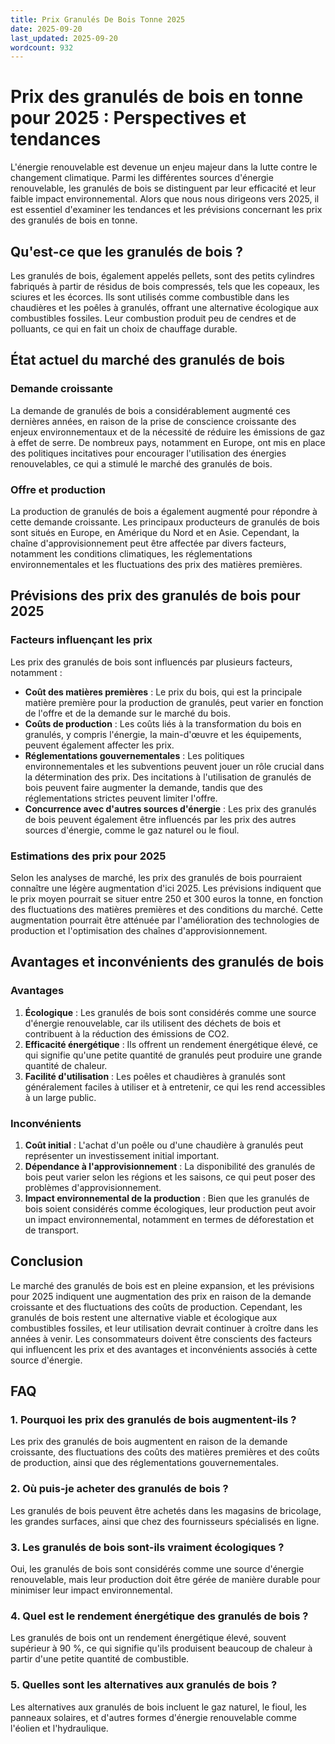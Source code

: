 ```yaml
---
title: Prix Granulés De Bois Tonne 2025
date: 2025-09-20
last_updated: 2025-09-20
wordcount: 932
---
```


# Prix des granulés de bois en tonne pour 2025 : Perspectives et tendances

L'énergie renouvelable est devenue un enjeu majeur dans la lutte contre le changement climatique. Parmi les différentes sources d'énergie renouvelable, les granulés de bois se distinguent par leur efficacité et leur faible impact environnemental. Alors que nous nous dirigeons vers 2025, il est essentiel d'examiner les tendances et les prévisions concernant les prix des granulés de bois en tonne.

## Qu'est-ce que les granulés de bois ?

Les granulés de bois, également appelés pellets, sont des petits cylindres fabriqués à partir de résidus de bois compressés, tels que les copeaux, les sciures et les écorces. Ils sont utilisés comme combustible dans les chaudières et les poêles à granulés, offrant une alternative écologique aux combustibles fossiles. Leur combustion produit peu de cendres et de polluants, ce qui en fait un choix de chauffage durable.

## État actuel du marché des granulés de bois

### Demande croissante

La demande de granulés de bois a considérablement augmenté ces dernières années, en raison de la prise de conscience croissante des enjeux environnementaux et de la nécessité de réduire les émissions de gaz à effet de serre. De nombreux pays, notamment en Europe, ont mis en place des politiques incitatives pour encourager l'utilisation des énergies renouvelables, ce qui a stimulé le marché des granulés de bois.

### Offre et production

La production de granulés de bois a également augmenté pour répondre à cette demande croissante. Les principaux producteurs de granulés de bois sont situés en Europe, en Amérique du Nord et en Asie. Cependant, la chaîne d'approvisionnement peut être affectée par divers facteurs, notamment les conditions climatiques, les réglementations environnementales et les fluctuations des prix des matières premières.

## Prévisions des prix des granulés de bois pour 2025

### Facteurs influençant les prix

Les prix des granulés de bois sont influencés par plusieurs facteurs, notamment :

- **Coût des matières premières** : Le prix du bois, qui est la principale matière première pour la production de granulés, peut varier en fonction de l'offre et de la demande sur le marché du bois.
- **Coûts de production** : Les coûts liés à la transformation du bois en granulés, y compris l'énergie, la main-d'œuvre et les équipements, peuvent également affecter les prix.
- **Réglementations gouvernementales** : Les politiques environnementales et les subventions peuvent jouer un rôle crucial dans la détermination des prix. Des incitations à l'utilisation de granulés de bois peuvent faire augmenter la demande, tandis que des réglementations strictes peuvent limiter l'offre.
- **Concurrence avec d'autres sources d'énergie** : Les prix des granulés de bois peuvent également être influencés par les prix des autres sources d'énergie, comme le gaz naturel ou le fioul.

### Estimations des prix pour 2025

Selon les analyses de marché, les prix des granulés de bois pourraient connaître une légère augmentation d'ici 2025. Les prévisions indiquent que le prix moyen pourrait se situer entre 250 et 300 euros la tonne, en fonction des fluctuations des matières premières et des conditions du marché. Cette augmentation pourrait être atténuée par l'amélioration des technologies de production et l'optimisation des chaînes d'approvisionnement.

## Avantages et inconvénients des granulés de bois

### Avantages

1. **Écologique** : Les granulés de bois sont considérés comme une source d'énergie renouvelable, car ils utilisent des déchets de bois et contribuent à la réduction des émissions de CO2.
2. **Efficacité énergétique** : Ils offrent un rendement énergétique élevé, ce qui signifie qu'une petite quantité de granulés peut produire une grande quantité de chaleur.
3. **Facilité d'utilisation** : Les poêles et chaudières à granulés sont généralement faciles à utiliser et à entretenir, ce qui les rend accessibles à un large public.

### Inconvénients

1. **Coût initial** : L'achat d'un poêle ou d'une chaudière à granulés peut représenter un investissement initial important.
2. **Dépendance à l'approvisionnement** : La disponibilité des granulés de bois peut varier selon les régions et les saisons, ce qui peut poser des problèmes d'approvisionnement.
3. **Impact environnemental de la production** : Bien que les granulés de bois soient considérés comme écologiques, leur production peut avoir un impact environnemental, notamment en termes de déforestation et de transport.

## Conclusion

Le marché des granulés de bois est en pleine expansion, et les prévisions pour 2025 indiquent une augmentation des prix en raison de la demande croissante et des fluctuations des coûts de production. Cependant, les granulés de bois restent une alternative viable et écologique aux combustibles fossiles, et leur utilisation devrait continuer à croître dans les années à venir. Les consommateurs doivent être conscients des facteurs qui influencent les prix et des avantages et inconvénients associés à cette source d'énergie.

## FAQ

### 1. Pourquoi les prix des granulés de bois augmentent-ils ?

Les prix des granulés de bois augmentent en raison de la demande croissante, des fluctuations des coûts des matières premières et des coûts de production, ainsi que des réglementations gouvernementales.

### 2. Où puis-je acheter des granulés de bois ?

Les granulés de bois peuvent être achetés dans les magasins de bricolage, les grandes surfaces, ainsi que chez des fournisseurs spécialisés en ligne.

### 3. Les granulés de bois sont-ils vraiment écologiques ?

Oui, les granulés de bois sont considérés comme une source d'énergie renouvelable, mais leur production doit être gérée de manière durable pour minimiser leur impact environnemental.

### 4. Quel est le rendement énergétique des granulés de bois ?

Les granulés de bois ont un rendement énergétique élevé, souvent supérieur à 90 %, ce qui signifie qu'ils produisent beaucoup de chaleur à partir d'une petite quantité de combustible.

### 5. Quelles sont les alternatives aux granulés de bois ?

Les alternatives aux granulés de bois incluent le gaz naturel, le fioul, les panneaux solaires, et d'autres formes d'énergie renouvelable comme l'éolien et l'hydraulique.
